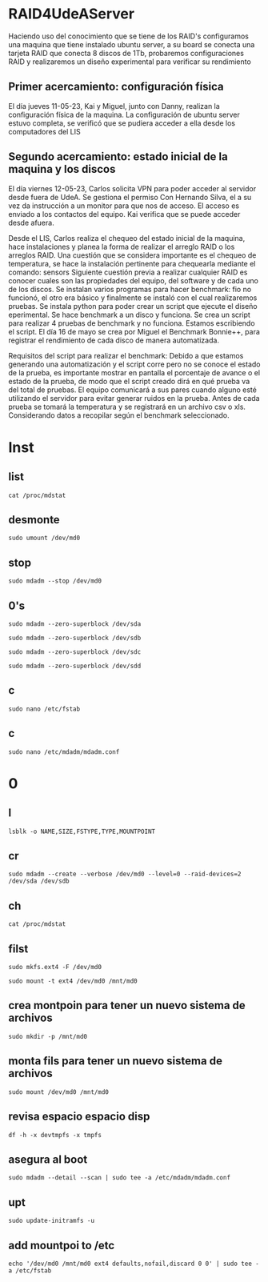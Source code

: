 # RAID4UdeAServer

Haciendo uso del conocimiento que se tiene de los RAID's configuramos una maquina que tiene instalado ubuntu server, a su board se conecta una tarjeta RAID que conecta 8 discos de 1Tb, probaremos configuraciones RAID y realizaremos un diseño experimental para verificar su rendimiento

## Primer acercamiento: configuración física

El día jueves 11-05-23, Kai y Miguel, junto con Danny, realizan la configuración física de la maquina.
La configuración de ubuntu server estuvo completa, se verificó que se pudiera acceder a ella desde los computadores del LIS

## Segundo acercamiento: estado inicial de la maquina y los discos

El día viernes 12-05-23, Carlos solicita VPN para poder acceder al servidor desde fuera de UdeA. Se gestiona el permiso Con Hernando Silva, el a su vez da instrucción a un monitor para que nos de acceso. El acceso es enviado a los contactos del equipo. Kai verifica que se puede acceder desde afuera.

Desde el LIS, Carlos realiza el chequeo del estado inicial de la maquina, hace instalaciones y planea la forma de realizar el arreglo RAID o los arreglos RAID. Una cuestión que se considera importante es el chequeo de temperatura, se hace la instalación pertinente para chequearla mediante el comando: sensors
Siguiente cuestión previa a realizar cualquier RAID es conocer cuales son las propiedades del equipo, del software y de cada uno de los discos.
Se instalan varios programas para hacer benchmark: fio no funcionó, el otro era básico y finalmente se instaló con el cual realizaremos pruebas.
Se instala python para poder crear un script que ejecute el diseño eperimental.
Se hace benchmark a un disco y funciona.
Se crea un script para realizar 4 pruebas de benchmark y no funciona. Estamos escribiendo el script.
El día 16 de mayo se crea por Miguel el Benchmark Bonnie++, para registrar el rendimiento de cada disco de manera automatizada.

Requisitos del script para realizar el benchmark:
Debido a que estamos generando una automatización y el script corre pero no se conoce el estado de la prueba, es importante mostrar en pantalla el porcentaje de avance o el estado de la prueba, de modo que el script creado dirá en qué prueba va del total de pruebas.
El equipo comunicará a sus pares cuando alguno esté utilizando el servidor para evitar generar ruidos en la prueba.
Antes de cada prueba se tomará la temperatura y se registrará en un archivo csv o xls.
Considerando datos a recopilar según el benchmark seleccionado.

# Inst

## list
```
cat /proc/mdstat
```  

## desmonte

```  
sudo umount /dev/md0
```  

## stop

```  
sudo mdadm --stop /dev/md0
```  
## 0's

```  
sudo mdadm --zero-superblock /dev/sda
```  

```  
sudo mdadm --zero-superblock /dev/sdb
```  

```  
sudo mdadm --zero-superblock /dev/sdc
```  

```  
sudo mdadm --zero-superblock /dev/sdd
```  

## c
```  
sudo nano /etc/fstab
```  

## c
```  
sudo nano /etc/mdadm/mdadm.conf
```  

# 0

## l
```  
lsblk -o NAME,SIZE,FSTYPE,TYPE,MOUNTPOINT
```  

## cr

```  
sudo mdadm --create --verbose /dev/md0 --level=0 --raid-devices=2 /dev/sda /dev/sdb
```  
## ch

```  
cat /proc/mdstat
```  
## filst

```  
sudo mkfs.ext4 -F /dev/md0
```  

```  
sudo mount -t ext4 /dev/md0 /mnt/md0
```  
## crea montpoin para tener un nuevo sistema de archivos

```  
sudo mkdir -p /mnt/md0
```  
## monta fils para tener un nuevo sistema de archivos

```  
sudo mount /dev/md0 /mnt/md0
```  

## revisa espacio espacio disp
```  
df -h -x devtmpfs -x tmpfs
```  

## asegura al boot

```  
sudo mdadm --detail --scan | sudo tee -a /etc/mdadm/mdadm.conf
```  

## upt
```  
sudo update-initramfs -u
```  

## add mountpoi to /etc
```  
echo '/dev/md0 /mnt/md0 ext4 defaults,nofail,discard 0 0' | sudo tee -a /etc/fstab
```  
